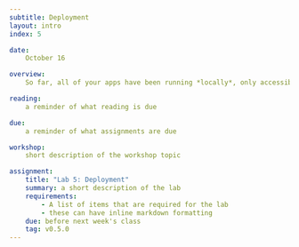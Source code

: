 ```yaml
---
subtitle: Deployment
layout: intro
index: 5

date:
    October 16

overview:
    So far, all of your apps have been running *locally*, only accessible on your own machine. This week, we'll be *deploying* our applications to a server that's accessible from anywhere on the internet. 

reading:
    a reminder of what reading is due

due:
    a reminder of what assignments are due

workshop:
    short description of the workshop topic

assignment:
    title: "Lab 5: Deployment"
    summary: a short description of the lab
    requirements:
        - A list of items that are required for the lab
        - these can have inline markdown formatting
    due: before next week's class
    tag: v0.5.0
---
```

